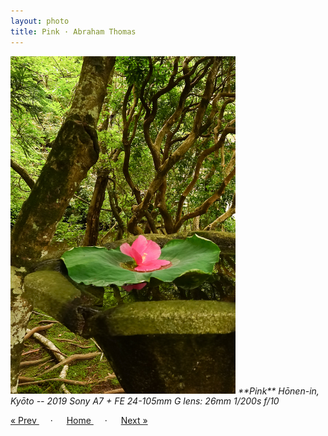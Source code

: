 ```yaml
---
layout: photo
title: Pink · Abraham Thomas
---
```


<img src="/assets/photos/Pink.jpg" width="360px" class="photo">

<i>
**Pink**  
Hōnen-in, Kyōto -- 2019  
Sony A7 + FE 24-105mm G lens: 26mm 1/200s f/10  
</i>

<a href="/gallery/moss"> &laquo; Prev </a> &emsp; · &emsp; 
<a href="/gallery"> Home </a> &emsp; · &emsp; 
<a href="/gallery/bamboo"> Next &raquo; </a>
